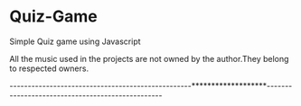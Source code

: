 # Quiz-Game
Simple Quiz game using Javascript

All the music used in the projects are not owned by the author.They belong to respected owners.

--------------------------------------------------*******************-------------------------------------------------

